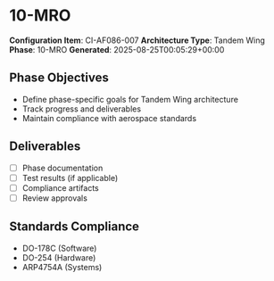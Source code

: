 # 10-MRO

**Configuration Item**: CI-AF086-007
**Architecture Type**: Tandem Wing
**Phase**: 10-MRO
**Generated**: 2025-08-25T00:05:29+00:00

## Phase Objectives
- Define phase-specific goals for Tandem Wing architecture
- Track progress and deliverables
- Maintain compliance with aerospace standards

## Deliverables
- [ ] Phase documentation
- [ ] Test results (if applicable)
- [ ] Compliance artifacts
- [ ] Review approvals

## Standards Compliance
- DO-178C (Software)
- DO-254 (Hardware)
- ARP4754A (Systems)
